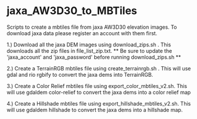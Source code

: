 # jaxa_AW3D30_to_MBTiles
Scripts to create a mbtiles file from jaxa AW3D30 elevation images. To download jaxa data please register an account with them first.


1.) Download all the jaxa DEM images using download_zips.sh . This downloads all the zip files in file_list_zip.txt. ** Be sure to update the 'jaxa_account' and 'jaxa_password' before running download_zips.sh **

2.) Create a TerrainRGB mbtiles file using create_terrainrgb.sh . This will use gdal and rio rgbify to convert the jaxa dems into TerrainRGB.

3.) Create a Color Relief mbtiles file using export_color_mbtiles_v2.sh. This will use gdaldem color-relief to convert the jaxa dems into a color relief map

4.) Create a Hillshade mbtiles file using export_hillshade_mbtiles_v2.sh. This will use gdaldem hillshade to convert the jaxa dems into a hillshade map.
